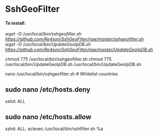 # SshGeoFilter



#### To install:  

*wget -O /usr/local/bin/sshgeofilter.sh https://github.com/Re4son/SshGeoFilter/raw/master/sshgeofilter.sh*  
*wget -O /usr/local/bin/UpdateGeoIpDB.sh https://github.com/Re4son/SshGeoFilter/raw/master/UpdateGeoIpDB.sh*

chmod 775 /usr/local/bin/sshgeofilter.sh
chmod 775 /usr/local/bin/UpdateGeoIpDB.sh
/usr/local/bin/UpdateGeoIpDB.sh

nano /usr/local/bin/sshgeofilter.sh \# Whitelist countries

sudo nano /etc/hosts.deny
---------------------------
sshd: ALL

sudo nano /etc/hosts.allow
---------------------------
sshd: ALL: aclexec /usr/local/bin/sshfilter.sh %a

